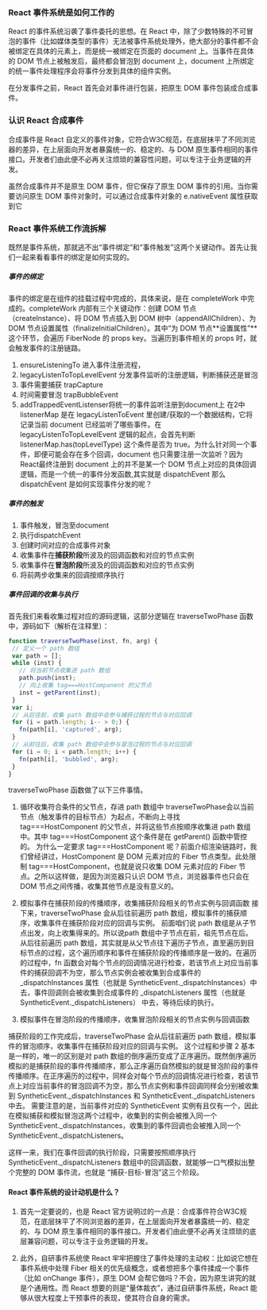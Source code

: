 ### React 事件系统是如何工作的
React 的事件系统沿袭了事件委托的思想。在 React 中，除了少数特殊的不可冒泡的事件（比如媒体类型的事件）无法被事件系统处理外，绝大部分的事件都不会被绑定在具体的元素上，而是统一被绑定在页面的 document 上。当事件在具体的 DOM 节点上被触发后，最终都会冒泡到 document 上，document 上所绑定的统一事件处理程序会将事件分发到具体的组件实例。

在分发事件之前，React 首先会对事件进行包装，把原生 DOM 事件包装成合成事件。

### 认识 React 合成事件
合成事件是 React 自定义的事件对象，它符合W3C规范，在底层抹平了不同浏览器的差异，在上层面向开发者暴露统一的、稳定的、与 DOM 原生事件相同的事件接口。开发者们由此便不必再关注烦琐的兼容性问题，可以专注于业务逻辑的开发。

虽然合成事件并不是原生 DOM 事件，但它保存了原生 DOM 事件的引用。当你需要访问原生 DOM 事件对象时，可以通过合成事件对象的 e.nativeEvent 属性获取到它

### React 事件系统工作流拆解
既然是事件系统，那就逃不出“事件绑定”和“事件触发”这两个关键动作。首先让我们一起来看看事件的绑定是如何实现的。

##### 事件的绑定
事件的绑定是在组件的挂载过程中完成的，具体来说，是在 completeWork 中完成的。completeWork 内部有三个关键动作：创建 DOM 节点（createInstance）、将 DOM 节点插入到 DOM 树中（appendAllChildren）、为 DOM 节点设置属性（finalizeInitialChildren）。其中“为 DOM 节点**设置属性”**这个环节，会遍历 FiberNode 的 props key。当遍历到事件相关的 props 时，就会触发事件的注册链路。
1. ensureListeningTo 进入事件注册流程，
2. legacyListenToTopLevelEvent 分发事件监听的注册逻辑，判断捕获还是冒泡 
3. 事件需要捕获 trapCapture
4. 时间需要冒泡 trapBubbleEvent
5. addTrappedEventListenser将统一的事件监听注册到document上
在2中listenerMap 是在 legacyListenToEvent 里创建/获取的一个数据结构，它将记录当前 document 已经监听了哪些事件。在 legacyListenToTopLevelEvent 逻辑的起点，会首先判断 listenerMap.has(topLevelType) 这个条件是否为 true。为什么针对同一个事件，即便可能会存在多个回调，document 也只需要注册一次监听？因为 React最终注册到 document 上的并不是某一个 DOM 节点上对应的具体回调逻辑，而是一个统一的事件分发函数,其实就是 dispatchEvent
那么 dispatchEvent 是如何实现事件分发的呢？
##### 事件的触发
 1. 事件触发，冒泡至document
 2. 执行dispatchEvent
 3. 创建时间对应的合成事件对象
 4. 收集事件在**捕获阶段**所波及的回调函数和对应的节点实例
 5. 收集事件在**冒泡阶段**所波及的回调函数和对应的节点实例
 6. 将前两步收集来的回调按顺序执行

 ##### 事件回调的收集与执行

 首先我们来看收集过程对应的源码逻辑，这部分逻辑在 traverseTwoPhase 函数中，源码如下（解析在注释里）：
 ```javascript
function traverseTwoPhase(inst, fn, arg) {
  // 定义一个 path 数组
  var path = [];
  while (inst) {
    // 将当前节点收集进 path 数组
    path.push(inst);
    // 向上收集 tag===HostComponent 的父节点
    inst = getParent(inst);
  }
  var i;
  // 从后往前，收集 path 数组中会参与捕获过程的节点与对应回调
  for (i = path.length; i-- > 0;) {
    fn(path[i], 'captured', arg);
  }
  // 从前往后，收集 path 数组中会参与冒泡过程的节点与对应回调
  for (i = 0; i < path.length; i++) {
    fn(path[i], 'bubbled', arg);
  }
}
```
traverseTwoPhase 函数做了以下三件事情。

1. 循环收集符合条件的父节点，存进 path 数组中
traverseTwoPhase会以当前节点（触发事件的目标节点）为起点，不断向上寻找 tag===HostComponent 的父节点，并将这些节点按顺序收集进 path 数组中。其中 tag===HostComponent 这个条件是在 getParent() 函数中管控的。
为什么一定要求 tag===HostComponent 呢？前面介绍渲染链路时，我们曾经讲过，HostComponent 是 DOM 元素对应的 Fiber 节点类型。此处限制 tag===HostComponent，也就是说只收集 DOM 元素对应的 Fiber 节点。之所以这样做，是因为浏览器只认识 DOM 节点，浏览器事件也只会在 DOM 节点之间传播，收集其他节点是没有意义的。
2. 模拟事件在捕获阶段的传播顺序，收集捕获阶段相关的节点实例与回调函数
接下来，traverseTwoPhase 会从后往前遍历 path 数组，模拟事件的捕获顺序，收集事件在捕获阶段对应的回调与实例。
前面咱们说 path 数组是从子节点出发，向上收集得来的。所以说path 数组中子节点在前，祖先节点在后。
从后往前遍历 path 数组，其实就是从父节点往下遍历子节点，直至遍历到目标节点的过程，这个遍历顺序和事件在捕获阶段的传播顺序是一致的。在遍历的过程中，fn 函数会对每个节点的回调情况进行检查，若该节点上对应当前事件的捕获回调不为空，那么节点实例会被收集到合成事件的 _dispatchInstances 属性（也就是 SyntheticEvent._dispatchInstances）中去，事件回调则会被收集到合成事件的 _dispatchListeners 属性（也就是 SyntheticEvent._dispatchListeners） 中去，等待后续的执行。

3. 模拟事件在冒泡阶段的传播顺序，收集冒泡阶段相关的节点实例与回调函数

捕获阶段的工作完成后，traverseTwoPhase 会从后往前遍历 path 数组，模拟事件的冒泡顺序，收集事件在捕获阶段对应的回调与实例。
这个过程和步骤 2 基本是一样的，唯一的区别是对 path 数组的倒序遍历变成了正序遍历。既然倒序遍历模拟的是捕获阶段的事件传播顺序，那么正序遍历自然模拟的就是冒泡阶段的事件传播顺序。在正序遍历的过程中，同样会对每个节点的回调情况进行检查，若该节点上对应当前事件的冒泡回调不为空，那么节点实例和事件回调同样会分别被收集到 SyntheticEvent._dispatchInstances 和 SyntheticEvent._dispatchListeners 中去。
需要注意的是，当前事件对应的 SyntheticEvent 实例有且仅有一个，因此在模拟捕获和模拟冒泡这两个过程中，收集到的实例会被推入同一个 SyntheticEvent._dispatchInstances，收集到的事件回调也会被推入同一个 SyntheticEvent._dispatchListeners。

这样一来，我们在事件回调的执行阶段，只需要按照顺序执行 SyntheticEvent._dispatchListeners 数组中的回调函数，就能够一口气模拟出整个完整的 DOM 事件流，也就是 “捕获-目标-冒泡”这三个阶段。

#### React 事件系统的设计动机是什么？
1. 首先一定要说的，也是 React 官方说明过的一点是：合成事件符合W3C规范，在底层抹平了不同浏览器的差异，在上层面向开发者暴露统一的、稳定的、与 DOM 原生事件相同的事件接口。开发者们由此便不必再关注烦琐的底层兼容问题，可以专注于业务逻辑的开发。

2. 此外，自研事件系统使 React 牢牢把握住了事件处理的主动权：比如说它想在事件系统中处理 Fiber 相关的优先级概念，或者想把多个事件揉成一个事件（比如 onChange 事件），原生 DOM 会帮它做吗？不会，因为原生讲究的就是个通用性。而 React 想要的则是“量体裁衣”，通过自研事件系统，React 能够从很大程度上干预事件的表现，使其符合自身的需求。